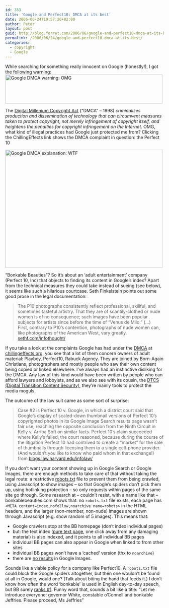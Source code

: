 ```yaml
---
id: 353
title: 'Google and Perfect10: DMCA at its best'
date: 2006-06-24T19:57:26+02:00
author: Peter
layout: post
guid: http://blog.forret.com/2006/06/google-and-perfect10-dmca-at-its-best/
permalink: /2006/06/24/google-and-perfect10-dmca-at-its-best/
categories:
  - copyright
  - Google
---
```

While searching for something really innocent on Google (honestly!), I got the following warning:  
[<img loading="lazy" src="http://static.flickr.com/66/173874573_fcb4373669.jpg" width="500" height="92" alt="Google DMCA warning: OMG" />](http://www.flickr.com/photos/pforret/173874573/ "Photo Sharing")

The [Digital Millenium Copyright Act](http://en.wikipedia.org/wiki/Digital_Millennium_Copyright_Act) (&#8220;DMCA&#8221; &#8211; 1998) _criminalizes production and dissemination of technology that can circumvent measures taken to protect copyright, not merely infringement of copyright itself, and heightens the penalties for copyright infringement on the Internet_. OMG, what kind of illegal practices had Google just protected me from? Clicking the ChillingEffects link shows the DMCA complaint in question: the Perfect 10

[<img loading="lazy" src="http://static.flickr.com/67/173874574_06690af5a3.jpg" width="500" height="375" alt="Google DMCA explanation: WTF" />](http://www.flickr.com/photos/pforret/173874574/ "Photo Sharing")  
<!--more-->

  
&#8220;Bonkable Beauties&#8221;? So it&#8217;s about an &#8216;adult entertainment&#8217; company (Perfect 10, Inc) that objects to finding its content in Google&#8217;s index? Apart from the technical measures they could take instead of sueing (see below), it seems like such a hilarious courtcase. Seth Finkelstein points out some good prose in the legal documentation:

> The P10 photographs consistently reflect professional, skillful, and sometimes tasteful artistry. That they are of scantily-clothed or nude women is of no consequence; such images have been popular subjects for artists since before the time of &#8220;Venus de Milo.&#8221; (&#8230;)  
> First, contrary to P10&#8217;s contention, photographs of nude women can, like photographs of the American West, vary greatly.  
> [sethf.com/infothought/](http://www.sethf.com/infothought/blog/archives/000977.html)

If you take a look at the complaints Google has had under the [DMCA](http://www.google.com/dmca.html) at [chillingeffects.org](http://www.chillingeffects.org/dmca512/keyword.cgi?KeywordID=2), you see that a lot of them concern owners of adult material: Playboy, Perfect10, Rabuck Agency. They are joined by Born-Again Christians, photographers and mostly people who saw their own content being copied or linked elsewhere. I&#8217;ve always had an instinctive disliking for the DMCA. Any law of this kind would have been written by people who can afford lawyers and lobbyists, and as we also see with its cousin, the [DTCS (Digital Transition Content Security)](http://blog.forret.com/2005/12/thought-dmca-was-bad-heres-dtcs/), they&#8217;re mainly tools to protect the media moguls. 

The outcome of the law suit came as some sort of surprise:

> Case #2 is Perfect 10 v. Google, in which a district court said that Google’s display of scaled-down thumbnail versions of Perfect 10’s copyrighted photos in its Google Image Search results page wasn’t fair use, reaching the opposite conclusion from the Ninth Circuit in Kelly v. Arriba Soft on similar facts. Perfect 10’s claim succeeded where Kelly’s failed, the court reasoned, because during the course of the litigation Perfect 10 had contrived to create a “market” for the sale of thumbnails through licensing them to a single cell-phone provider. (And wouldn’t you like to know who paid whom in that exchange!)  
> from [blogs.law.harvard.edu/infolaw/](http://blogs.law.harvard.edu/infolaw/2006/05/22/fair-use-and-market-effects-which-potential-markets-count/)

If you don&#8217;t want your content showing up in Google Search or Google Images, there are enough methods to take care of that without taking the legal route: a restrictive [robots.txt](http://www.robotstxt.org/wc/robots.html) file to prevent them from being crawled, using Javascript to show images &#8211; so that Google&#8217;s spiders don&#8217;t pick them up, using hotlinking protection &#8211; so only requests within pages of the same site go through. Some research at &#8211; couldn&#8217;t resist, with a name like that &#8211; bonkablebeauties.com shows that: no `robots.txt` file exists, each page has `<META content=index,nofollow,noarchive name=robots>` in the HTML headers, and the larger (non-member, non-nude) images are shown through Javascript (e.g. show random of 5 images). This means that: 

  * Google crawlers stop at the BB homepage (don&#8217;t index individual pages)
  * but: the text index ([pure text page](http://www.bonkablebeauties.com/females/), one click away from any damaging material) is also indexed, and it points to all individual BB pages
  * individual BB pages can also appear in Google when linked to from other sites
  * individual BB pages won&#8217;t have a &#8216;cached&#8217; version (thx to `noarchive`) 
  * there are [no results](http://images.google.be/images?q=site%3Abonkablebeauties.com) in Google Images.

Sounds like a viable policy for a company like Perfect10. A `robots.txt` file could block the Google spiders altogether, but then one wouldn&#8217;t be found at all in Google, would one? (Talk about biting the hand that feeds it.) I don&#8217;t know how often the word &#8216;bonkable&#8217; is used in English day-to-day speech, but BB surely [ranks #1](http://www.google.com/search?q=bonkable). Funny word that, sounds a bit like a title: &#8220;Let me introduce everyone: governor White, constable o&#8217;Connell and bonkable Jeffries. Please proceed, Ms Jeffries&#8221;